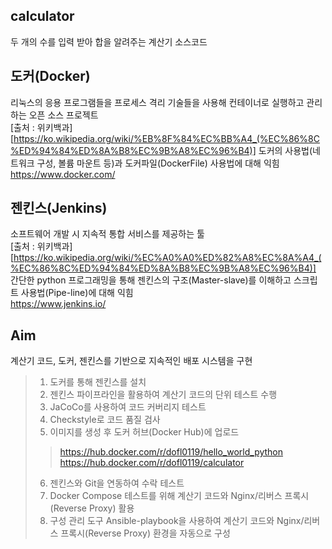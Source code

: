 ## calculator
두 개의 수를 입력 받아 합을 알려주는 계산기 소스코드

## 도커(Docker)
리눅스의 응용 프로그램들을 프로세스 격리 기술들을 사용해 컨테이너로 실행하고 관리하는 오픈 소스 프로젝트   
[출처 : 위키백과][https://ko.wikipedia.org/wiki/%EB%8F%84%EC%BB%A4_(%EC%86%8C%ED%94%84%ED%8A%B8%EC%9B%A8%EC%96%B4)]
도커의 사용법(네트워크 구성, 볼륨 마운트 등)과 도커파일(DockerFile) 사용법에 대해 익힘   
<https://www.docker.com/>

## 젠킨스(Jenkins)
소프트웨어 개발 시 지속적 통합 서비스를 제공하는 툴   
[출처 : 위키백과][https://ko.wikipedia.org/wiki/%EC%A0%A0%ED%82%A8%EC%8A%A4_(%EC%86%8C%ED%94%84%ED%8A%B8%EC%9B%A8%EC%96%B4)]
간단한 python 프로그래밍을 통해 젠킨스의 구조(Master-slave)를 이해하고 스크립트 사용법(Pipe-line)에 대해 익힘   
<https://www.jenkins.io/>

## Aim
계산기 코드, 도커, 젠킨스를 기반으로 지속적인 배포 시스템을 구현

>1. 도커를 통해 젠킨스를 설치
>2. 젠킨스 파이프라인을 활용하여 계산기 코드의 단위 테스트 수행
>3. JaCoCo를 사용하여 코드 커버리지 테스트
>4. Checkstyle로 코드 품질 검사
>5. 이미지를 생성 후 도커 허브(Docker Hub)에 업로드
>>https://hub.docker.com/r/dofl0119/hello_world_python   
>>https://hub.docker.com/r/dofl0119/calculator
>6. 젠킨스와 Git을 연동하여 수락 테스트
>7. Docker Compose 테스트를 위해 계산기 코드와 Nginx/리버스 프록시(Reverse Proxy) 활용
>8. 구성 관리 도구 Ansible-playbook을 사용하여 계산기 코드와 Nginx/리버스 프록시(Reverse Proxy) 환경을 자동으로 구성




